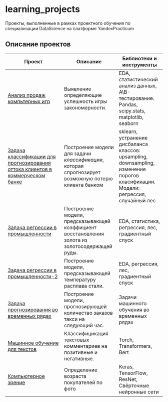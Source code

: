 # learning_projects
 Проекты, выполненные в рамках проектного обучения по специализации DataScience на платформе YandexPracticum

## Описание проектов
|Проект|Описание|Библиотеки и инструменты|
|----------------|---------|----------------|
|[Анализ продаж компьтерных игр](https://github.com/Abitofbrain/learning_projects/tree/main/analysis_of_computer_game_sales)|Выявление определяющие успешность игры закономерности.|EDA, статистический анализ данных, A\B-тестирование. Pandas, scipy.stats, matplotlib, seaborn|
|[Задача классификации для прогнозирования оттока клиентов в коммерческом банке](https://github.com/Abitofbrain/learning_projects/tree/main/supervised_learning)|Построение модели для задачи *классификации*, которая спрогнозирует возможную потерю клиента банком|sklearn, устранение дисбаланса классов: upsampling, downsampling, изменение порогов класификации. Модели: регрессия, случайный лес|
|[Задача регрессии в промышленности](https://github.com/Abitofbrain/learning_projects/tree/main/assembly2)|Построение модели, предсказывающей коэффициент восстановления золота из золотосодержащей руды.|EDA, статистика, регрессия, лес, градиентный спуск|
|[Задача регрессии в промышленности-2](https://github.com/Abitofbrain/learning_projects/tree/main/industry)|Построение модели, предсказывающей температуру расплава стали.|EDA, регрессия, лес, градиентный спуск|
|[Задача прогнозирования во временных рядах](https://github.com/Abitofbrain/learning_projects/tree/main/time_series)|Построение модели, прогнозирующей количество заказов такси на следующий час.|Задачи машинного обучения во временных рядах|
|[Машинное обучение для текстов](https://github.com/Abitofbrain/learning_projects/tree/main/nlp)|Классифицикация текстовых комментариев на позитивные и негативные.|Torch, Transformers, Bert|
|[Компьютерное зрение](https://github.com/Abitofbrain/learning_projects/tree/main/computer_vision)|Определение возраста покупателей по фото|Keras, TensorFlow, ResNet, Свёрточные нейронные сети|
